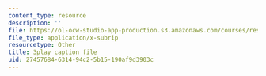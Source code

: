 ```yaml
---
content_type: resource
description: ''
file: https://ol-ocw-studio-app-production.s3.amazonaws.com/courses/res-6-008-digital-signal-processing-spring-2011/27457684631494c25b15190af9d3903c_rkvEM5Y3N60.srt
file_type: application/x-subrip
resourcetype: Other
title: 3play caption file
uid: 27457684-6314-94c2-5b15-190af9d3903c
---
```

